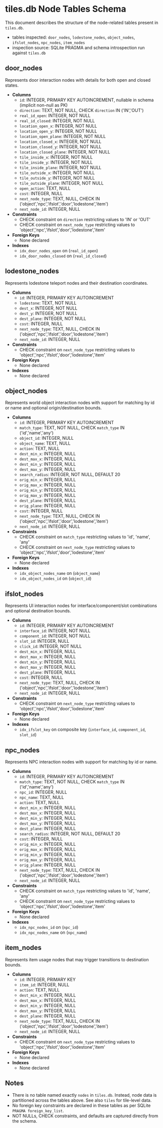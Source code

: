 # tiles.db Node Tables Schema

This document describes the structure of the node-related tables present in `tiles.db`.

- tables inspected: `door_nodes`, `lodestone_nodes`, `object_nodes`, `ifslot_nodes`, `npc_nodes`, `item_nodes`
- inspection source: SQLite PRAGMA and schema introspection run against `tiles.db`

## door_nodes

Represents door interaction nodes with details for both open and closed states.

- **Columns**
  - `id`: INTEGER, PRIMARY KEY AUTOINCREMENT, nullable in schema (implicit non-null as PK)
  - `direction`: TEXT, NOT NULL, CHECK `direction` IN ('IN','OUT')
  - `real_id_open`: INTEGER, NOT NULL
  - `real_id_closed`: INTEGER, NOT NULL
  - `location_open_x`: INTEGER, NOT NULL
  - `location_open_y`: INTEGER, NOT NULL
  - `location_open_plane`: INTEGER, NOT NULL
  - `location_closed_x`: INTEGER, NOT NULL
  - `location_closed_y`: INTEGER, NOT NULL
  - `location_closed_plane`: INTEGER, NOT NULL
  - `tile_inside_x`: INTEGER, NOT NULL
  - `tile_inside_y`: INTEGER, NOT NULL
  - `tile_inside_plane`: INTEGER, NOT NULL
  - `tile_outside_x`: INTEGER, NOT NULL
  - `tile_outside_y`: INTEGER, NOT NULL
  - `tile_outside_plane`: INTEGER, NOT NULL
  - `open_action`: TEXT, NULL
  - `cost`: INTEGER, NULL
  - `next_node_type`: TEXT, NULL, CHECK IN ('object','npc','ifslot','door','lodestone','item')
  - `next_node_id`: INTEGER, NULL
- **Constraints**
  - CHECK constraint on `direction` restricting values to 'IN' or 'OUT'
  - CHECK constraint on `next_node_type` restricting values to 'object','npc','ifslot','door','lodestone','item'
- **Foreign Keys**
  - None declared
- **Indexes**
  - `idx_door_nodes_open` on (`real_id_open`)
  - `idx_door_nodes_closed` on (`real_id_closed`)

## lodestone_nodes

Represents lodestone teleport nodes and their destination coordinates.

- **Columns**
  - `id`: INTEGER, PRIMARY KEY AUTOINCREMENT
  - `lodestone`: TEXT, NOT NULL
  - `dest_x`: INTEGER, NOT NULL
  - `dest_y`: INTEGER, NOT NULL
  - `dest_plane`: INTEGER, NOT NULL
  - `cost`: INTEGER, NULL
  - `next_node_type`: TEXT, NULL, CHECK IN ('object','npc','ifslot','door','lodestone','item')
  - `next_node_id`: INTEGER, NULL
- **Constraints**
  - CHECK constraint on `next_node_type` restricting values to 'object','npc','ifslot','door','lodestone','item'
- **Foreign Keys**
  - None declared
- **Indexes**
  - None declared

## object_nodes

Represents world object interaction nodes with support for matching by id or name and optional origin/destination bounds.

- **Columns**
  - `id`: INTEGER, PRIMARY KEY AUTOINCREMENT
  - `match_type`: TEXT, NOT NULL, CHECK `match_type` IN ('id','name','any')
  - `object_id`: INTEGER, NULL
  - `object_name`: TEXT, NULL
  - `action`: TEXT, NULL
  - `dest_min_x`: INTEGER, NULL
  - `dest_max_x`: INTEGER, NULL
  - `dest_min_y`: INTEGER, NULL
  - `dest_max_y`: INTEGER, NULL
  - `search_radius`: INTEGER, NOT NULL, DEFAULT 20
  - `orig_min_x`: INTEGER, NULL
  - `orig_max_x`: INTEGER, NULL
  - `orig_min_y`: INTEGER, NULL
  - `orig_max_y`: INTEGER, NULL
  - `dest_plane`: INTEGER, NULL
  - `orig_plane`: INTEGER, NULL
  - `cost`: INTEGER, NULL
  - `next_node_type`: TEXT, NULL, CHECK IN ('object','npc','ifslot','door','lodestone','item')
  - `next_node_id`: INTEGER, NULL
- **Constraints**
  - CHECK constraint on `match_type` restricting values to 'id', 'name', 'any'
  - CHECK constraint on `next_node_type` restricting values to 'object','npc','ifslot','door','lodestone','item'
- **Foreign Keys**
  - None declared
- **Indexes**
  - `idx_object_nodes_name` on (`object_name`)
  - `idx_object_nodes_id` on (`object_id`)

## ifslot_nodes

Represents UI interaction nodes for interface/component/slot combinations and optional destination bounds.

- **Columns**
  - `id`: INTEGER, PRIMARY KEY AUTOINCREMENT
  - `interface_id`: INTEGER, NOT NULL
  - `component_id`: INTEGER, NOT NULL
  - `slot_id`: INTEGER, NULL
  - `click_id`: INTEGER, NOT NULL
  - `dest_min_x`: INTEGER, NULL
  - `dest_max_x`: INTEGER, NULL
  - `dest_min_y`: INTEGER, NULL
  - `dest_max_y`: INTEGER, NULL
  - `dest_plane`: INTEGER, NULL
  - `cost`: INTEGER, NULL
  - `next_node_type`: TEXT, NULL, CHECK IN ('object','npc','ifslot','door','lodestone','item')
  - `next_node_id`: INTEGER, NULL
- **Constraints**
  - CHECK constraint on `next_node_type` restricting values to 'object','npc','ifslot','door','lodestone','item'
- **Foreign Keys**
  - None declared
- **Indexes**
  - `idx_ifslot_key` on composite key (`interface_id`, `component_id`, `slot_id`)

## npc_nodes

Represents NPC interaction nodes with support for matching by id or name.

- **Columns**
  - `id`: INTEGER, PRIMARY KEY AUTOINCREMENT
  - `match_type`: TEXT, NOT NULL, CHECK `match_type` IN ('id','name','any')
  - `npc_id`: INTEGER, NULL
  - `npc_name`: TEXT, NULL
  - `action`: TEXT, NULL
  - `dest_min_x`: INTEGER, NULL
  - `dest_max_x`: INTEGER, NULL
  - `dest_min_y`: INTEGER, NULL
  - `dest_max_y`: INTEGER, NULL
  - `dest_plane`: INTEGER, NULL
  - `search_radius`: INTEGER, NOT NULL, DEFAULT 20
  - `cost`: INTEGER, NULL
  - `orig_min_x`: INTEGER, NULL
  - `orig_max_x`: INTEGER, NULL
  - `orig_min_y`: INTEGER, NULL
  - `orig_max_y`: INTEGER, NULL
  - `orig_plane`: INTEGER, NULL
  - `next_node_type`: TEXT, NULL, CHECK IN ('object','npc','ifslot','door','lodestone','item')
  - `next_node_id`: INTEGER, NULL
- **Constraints**
  - CHECK constraint on `match_type` restricting values to 'id', 'name', 'any'
  - CHECK constraint on `next_node_type` restricting values to 'object','npc','ifslot','door','lodestone','item'
- **Foreign Keys**
  - None declared
- **Indexes**
  - `idx_npc_nodes_id` on (`npc_id`)
  - `idx_npc_nodes_name` on (`npc_name`)

## item_nodes

Represents item usage nodes that may trigger transitions to destination bounds.

- **Columns**
  - `id`: INTEGER, PRIMARY KEY
  - `item_id`: INTEGER, NULL
  - `action`: TEXT, NULL
  - `dest_min_x`: INTEGER, NULL
  - `dest_max_x`: INTEGER, NULL
  - `dest_min_y`: INTEGER, NULL
  - `dest_max_y`: INTEGER, NULL
  - `dest_plane`: INTEGER, NULL
  - `next_node_type`: TEXT, NULL, CHECK IN ('object','npc','ifslot','door','lodestone','item')
  - `next_node_id`: INTEGER, NULL
- **Constraints**
  - CHECK constraint on `next_node_type` restricting values to 'object','npc','ifslot','door','lodestone','item'
- **Foreign Keys**
  - None declared
- **Indexes**
  - None declared

## Notes

- There is no table named exactly `nodes` in `tiles.db`. Instead, node data is partitioned across the tables above. See also `tiles` for tile-level data.
- No foreign key constraints are declared in these tables as per SQLite `PRAGMA foreign_key_list`.
- NOT NULLs, CHECK constraints, and defaults are captured directly from the schema.
